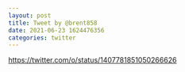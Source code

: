 ```yaml
--- 
layout: post 
title: Tweet by @brent858 
date: 2021-06-23 1624476356 
categories: twitter 
--- 
```

https://twitter.com/o/status/1407781851050266626